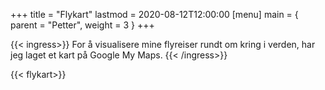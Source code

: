 +++
title = "Flykart"
lastmod = 2020-08-12T12:00:00
[menu]
main = { parent = "Petter", weight = 3 }
+++

{{< ingress>}}
For å visualisere mine flyreiser rundt om kring i verden, har jeg laget et kart på Google My Maps.
{{< /ingress>}}

{{< flykart>}}